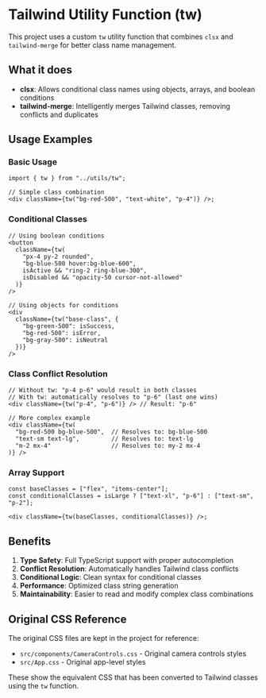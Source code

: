 # Tailwind Utility Function (tw)

This project uses a custom `tw` utility function that combines `clsx` and `tailwind-merge` for better class name management.

## What it does

- **clsx**: Allows conditional class names using objects, arrays, and boolean conditions
- **tailwind-merge**: Intelligently merges Tailwind classes, removing conflicts and duplicates

## Usage Examples

### Basic Usage

```tsx
import { tw } from "../utils/tw";

// Simple class combination
<div className={tw("bg-red-500", "text-white", "p-4")} />;
```

### Conditional Classes

```tsx
// Using boolean conditions
<button
  className={tw(
    "px-4 py-2 rounded",
    "bg-blue-500 hover:bg-blue-600",
    isActive && "ring-2 ring-blue-300",
    isDisabled && "opacity-50 cursor-not-allowed"
  )}
/>

// Using objects for conditions
<div
  className={tw("base-class", {
    "bg-green-500": isSuccess,
    "bg-red-500": isError,
    "bg-gray-500": isNeutral
  })}
/>
```

### Class Conflict Resolution

```tsx
// Without tw: "p-4 p-6" would result in both classes
// With tw: automatically resolves to "p-6" (last one wins)
<div className={tw("p-4", "p-6")} /> // Result: "p-6"

// More complex example
<div className={tw(
  "bg-red-500 bg-blue-500",  // Resolves to: bg-blue-500
  "text-sm text-lg",         // Resolves to: text-lg
  "m-2 mx-4"                 // Resolves to: my-2 mx-4
)} />
```

### Array Support

```tsx
const baseClasses = ["flex", "items-center"];
const conditionalClasses = isLarge ? ["text-xl", "p-6"] : ["text-sm", "p-2"];

<div className={tw(baseClasses, conditionalClasses)} />;
```

## Benefits

1. **Type Safety**: Full TypeScript support with proper autocompletion
2. **Conflict Resolution**: Automatically handles Tailwind class conflicts
3. **Conditional Logic**: Clean syntax for conditional classes
4. **Performance**: Optimized class string generation
5. **Maintainability**: Easier to read and modify complex class combinations

## Original CSS Reference

The original CSS files are kept in the project for reference:

- `src/components/CameraControls.css` - Original camera controls styles
- `src/App.css` - Original app-level styles

These show the equivalent CSS that has been converted to Tailwind classes using the `tw` function.
